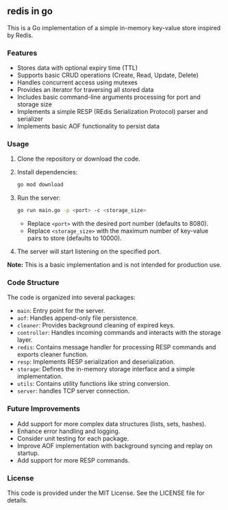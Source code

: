 ## redis in go

This is a Go implementation of a simple in-memory key-value store inspired by Redis.

### Features

*   Stores data with optional expiry time (TTL)
*   Supports basic CRUD operations (Create, Read, Update, Delete)
*   Handles concurrent access using mutexes
*   Provides an iterator for traversing all stored data
*   Includes basic command-line arguments processing for port and storage size
*   Implements a simple RESP (REdis Serialization Protocol) parser and serializer
*   Implements basic AOF functionality to persist data

### Usage

1.  Clone the repository or download the code.
2.  Install dependencies:

    ```bash
    go mod download
    ```

3.  Run the server:

    ```bash
    go run main.go -p <port> -c <storage_size>
    ```

    *   Replace `<port>` with the desired port number (defaults to 8080).
    *   Replace `<storage_size>` with the maximum number of key-value pairs to store (defaults to 10000).

4.  The server will start listening on the specified port.

**Note:** This is a basic implementation and is not intended for production use.

### Code Structure

The code is organized into several packages:

*   `main`: Entry point for the server.
*   `aof`: Handles append-only file persistence.
*   `cleaner`: Provides background cleaning of expired keys.
*   `controller`: Handles incoming commands and interacts with the storage layer.
*   `redis`: Contains message handler for processing RESP commands and exports cleaner function.
*   `resp`: Implements RESP serialization and deserialization.
*   `storage`: Defines the in-memory storage interface and a simple implementation.
*   `utils`: Contains utility functions like string conversion.
*   `server`: handles TCP server connection.

### Future Improvements

*   Add support for more complex data structures (lists, sets, hashes).
*   Enhance error handling and logging.
*   Consider unit testing for each package.
*   Improve AOF implementation with background syncing and replay on startup.
*   Add support for more RESP commands.

### License

This code is provided under the MIT License. See the LICENSE file for details.